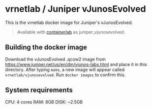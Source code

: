 # vrnetlab / Juniper vJunosEvolved

This is the vrnetlab docker image for Juniper's vJunosEvolved.

> Available with [containerlab](https://containerlab.dev) as juniper_vjunosevolved.

## Building the docker image

Download the vJunosEvolved .qcow2 image from  <https://www.juniper.net/us/en/dm/vjunos-labs.html>
and place it in this directory. After typing `make`, a new image will appear called `vrnetlab/vjunosevolved`.
Run `docker images` to confirm this.

## System requirements

CPU: 4 cores
RAM: 8GB
DISK: ~2.5GB
